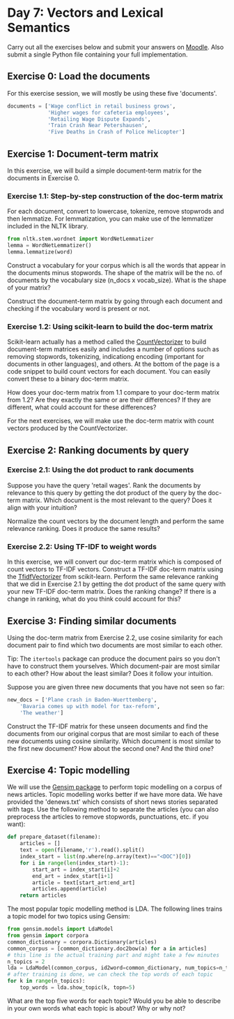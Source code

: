 # Day 7: Vectors and Lexical Semantics

Carry out all the exercises below
and submit your answers on
[Moodle](https://moodle.helsinki.fi/course/view.php?id=33565#section-5).
Also submit a single Python file containing your full implementation.  

## Exercise 0: Load the documents

For this exercise session, we will mostly be using these five 'documents'.
````python
documents = ['Wage conflict in retail business grows',
			 'Higher wages for cafeteria employees',
			 'Retailing Wage Dispute Expands',
			 'Train Crash Near Petershausen',
			 'Five Deaths in Crash of Police Helicopter']
````

## Exercise 1: Document-term matrix

In this exercise, we will build a simple document-term matrix for the documents in Exercise 0.

### Exercise 1.1: Step-by-step construction of the doc-term matrix
For each document, convert to lowercase, tokenize, remove stopwrods and then lemmatize.
For lemmatization, you can make use of the lemmatizer included in the NLTK library.
````python
from nltk.stem.wordnet import WordNetLemmatizer
lemma = WordNetLemmatizer()
lemma.lemmatize(word)
````
Construct a vocabulary for your corpus which is all the words that appear in the documents minus stopwords.
The shape of the matrix will be the no. of documents by the vocabulary size (n_docs x vocab_size).
What is the shape of your matrix?

Construct the document-term matrix by going through each document and checking if the vocabulary word is present or not.

### Exercise 1.2: Using scikit-learn to build the doc-term matrix

Scikit-learn actually has a method called the [CountVectorizer](https://scikit-learn.org/stable/modules/generated/sklearn.feature_extraction.text.CountVectorizer.html) to build document-term matrices easily and includes a number of options
such as removing stopwords, tokenizing, indicationg encoding (important for documents in other languages), and others.
At the bottom of the page is a code snippet to build count vectors for each document. You can easily convert these to a binary doc-term matrix.

How does your doc-term matrix from 1.1 compare to your doc-term matrix from 1.2? Are they exactly the same or are their differences?
If they are different, what could account for these differences?

For the next exercises, we will make use the doc-term matrix with count vectors produced by the CountVectorizer.

## Exercise 2: Ranking documents by query

### Exercise 2.1: Using the dot product to rank documents

Suppose you have the query 'retail wages'. Rank the documents by relevance to this query by getting the dot product of the query by the doc-term matrix.
Which document is the most relevant to the query? Does it align with your intuition?

Normalize the count vectors by the document length and perform the same relevance ranking. Does it produce the same results?

### Exercise 2.2: Using TF-IDF to weight words

In this exercise, we will convert our doc-term matrix which is composed of count vectors to TF-IDF vectors.
Construct a TF-IDF doc-term matrix using the [TfidfVectorizer](https://scikit-learn.org/stable/modules/generated/sklearn.feature_extraction.text.TfidfVectorizer.html#sklearn.feature_extraction.text.TfidfVectorizer) from scikit-learn.
Perform the same relevance ranking that we did in Exercise 2.1 by getting the dot product of the same query with your new TF-IDF doc-term matrix.
Does the ranking change? If there is a change in ranking, what do you think could account for this?


## Exercise 3: Finding similar documents

Using the doc-term matrix from Exercise 2.2, use cosine similarity for each document pair to find which two documents are most similar to each other.

Tip: The ````itertools```` package can produce the document pairs so you don't have to construct them yourselves.
Which document-pair are most similar to each other? How about the least similar? Does it follow your intuition.

Suppose you are given three new documents that you have not seen so far:

````python
new_docs = ['Plane crash in Baden-Wuerttemberg',
	'Bavaria comes up with model for tax-reform',
	'The weather']
`````
Construct the TF-IDF matrix for these unseen documents and find the documents from our original corpus that are most similar to each of these new documents
using cosine similarity. Which document is most similar to the first new document? How about the second one? And the third one?


## Exercise 4: Topic modelling

We will use the [Gensim package](https://radimrehurek.com/gensim/models/ldamodel.html) to perform topic modelling on a corpus of news articles. Topic modelling works better if we have more data.
We have provided the 'denews.txt' which consists of short news stories separated with tags.
Use the following method to separate the articles (you can also preprocess the articles to remove stopwords, punctuations, etc. if you want):
````python
def prepare_dataset(filename):
    articles = []
    text = open(filename,'r').read().split()
    index_start = list(np.where(np.array(text)=="<DOC")[0])
    for i in range(len(index_start)-1):
        start_art = index_start[i]+2
        end_art = index_start[i+1]
        article = text[start_art:end_art]
        articles.append(article)
    return articles
````

The most popular topic modelling method is LDA. The following lines trains a topic model for two topics using Gensim:
````python
from gensim.models import LdaModel
from gensim import corpora
common_dictionary = corpora.Dictionary(articles)
common_corpus = [common_dictionary.doc2bow(a) for a in articles]
# this line is the actual training part and might take a few minutes
n_topics = 2
lda = LdaModel(common_corpus, id2word=common_dictionary, num_topics=n_topics, passes=100)
# after training is done, we can check the top words of each topic
for k in range(n_topics):
	top_words = lda.show_topic(k, topn=5)
````

What are the top five words for each topic? Would you be able to describe in your own words what each topic is about?
Why or why not?
